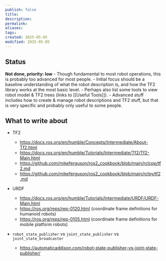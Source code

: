 ```yaml
---
publish: false
title: 
description: 
permalink: 
aliases: 
tags: 
created: 2025-05-05
modified: 2025-05-05
---
```


## Status
**Not done, priority: low**
    - Though fundamental to most robot operations, this is probably too advanced for most people.
    - Initial focus should be a baseline understanding of what the robot description is, and how the TF2 library works at the most basic level.
    - Perhaps also list some tools to view robot model & TF2 trees (links to [[Useful Tools]]).
    - Advanced stuff includes how to create & manage robot descriptions and TF2 stuff, but that is very specific and probably only useful to some people.

## What to write about
- TF2
    - <https://docs.ros.org/en/humble/Concepts/Intermediate/About-Tf2.html>
    - <https://docs.ros.org/en/humble/Tutorials/Intermediate/Tf2/Tf2-Main.html>
    - <https://github.com/mikeferguson/ros2_cookbook/blob/main/rclcpp/tf2.md>
    - <https://github.com/mikeferguson/ros2_cookbook/blob/main/rclpy/tf2.md>

- URDF
    - <https://docs.ros.org/en/humble/Tutorials/Intermediate/URDF/URDF-Main.html>
    - <https://ros.org/reps/rep-0120.html> (coordinate frame definitions for humanoid robots)
    - <https://ros.org/reps/rep-0105.html> (coordinate frame definitions for mobile platform robots)

- `robot_state_publisher` vs `joint_state_publisher` vs `joint_state_broadcaster`
    - <https://automaticaddison.com/robot-state-publisher-vs-joint-state-publisher/>
